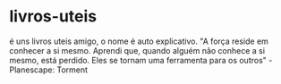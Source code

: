 # livros-uteis
é uns livros uteis amigo, o nome é auto explicativo.
"A força reside em conhecer a si mesmo. Aprendi que, quando alguém não conhece a si mesmo, está perdido. Eles se tornam uma ferramenta para os outros" - Planescape: Torment
